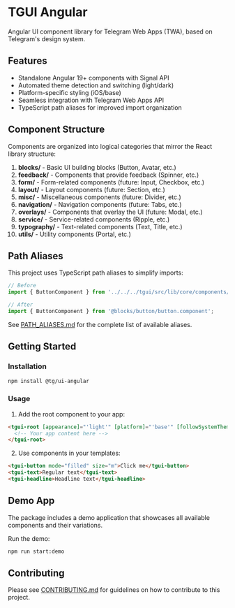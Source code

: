 # TGUI Angular

Angular UI component library for Telegram Web Apps (TWA), based on Telegram's design system.

## Features

- Standalone Angular 19+ components with Signal API
- Automated theme detection and switching (light/dark)
- Platform-specific styling (iOS/base)
- Seamless integration with Telegram Web Apps API
- TypeScript path aliases for improved import organization

## Component Structure

Components are organized into logical categories that mirror the React library structure:

1. **blocks/** - Basic UI building blocks (Button, Avatar, etc.)
2. **feedback/** - Components that provide feedback (Spinner, etc.)
3. **form/** - Form-related components (future: Input, Checkbox, etc.)
4. **layout/** - Layout components (future: Section, etc.)
5. **misc/** - Miscellaneous components (future: Divider, etc.)
6. **navigation/** - Navigation components (future: Tabs, etc.)
7. **overlays/** - Components that overlay the UI (future: Modal, etc.)
8. **service/** - Service-related components (Ripple, etc.)
9. **typography/** - Text-related components (Text, Title, etc.)
10. **utils/** - Utility components (Portal, etc.)

## Path Aliases

This project uses TypeScript path aliases to simplify imports:

```typescript
// Before
import { ButtonComponent } from '../../../tgui/src/lib/core/components/blocks/button/button.component';

// After
import { ButtonComponent } from '@blocks/button/button.component';
```

See [PATH_ALIASES.md](./PATH_ALIASES.md) for the complete list of available aliases.

## Getting Started

### Installation

```bash
npm install @tg/ui-angular
```

### Usage

1. Add the root component to your app:

```html
<tgui-root [appearance]="'light'" [platform]="'base'" [followSystemTheme]="true">
  <!-- Your app content here -->
</tgui-root>
```

2. Use components in your templates:

```html
<tgui-button mode="filled" size="m">Click me</tgui-button>
<tgui-text>Regular text</tgui-text>
<tgui-headline>Headline text</tgui-headline>
```

## Demo App

The package includes a demo application that showcases all available components and their variations.

Run the demo:

```bash
npm run start:demo
```

## Contributing

Please see [CONTRIBUTING.md](./CONTRIBUTING.md) for guidelines on how to contribute to this project.
